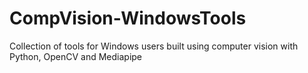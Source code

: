 # CompVision-WindowsTools
Collection of tools for Windows users built using computer vision with Python, OpenCV and Mediapipe
